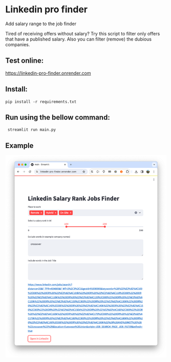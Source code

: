 # Linkedin pro finder

Add salary range to the job finder 

Tired of receiving offers without salary? Try this script to filter only offers that have a published salary. Also you can filter (remove) the dubious companies.

## Test online:

https://linkedin-pro-finder.onrender.com


## Install:

```
pip install -r requirements.txt
```

## Run using the bellow command:

```
 streamlit run main.py
```
## Example 

![Screenshot](screenshot.png)
